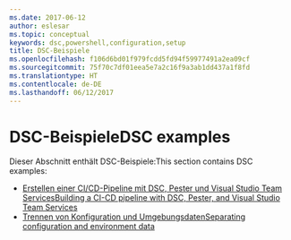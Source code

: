```yaml
---
ms.date: 2017-06-12
author: eslesar
ms.topic: conceptual
keywords: dsc,powershell,configuration,setup
title: DSC-Beispiele
ms.openlocfilehash: f106d6bd01f979fcdd5fd94f59977491a2ea09cf
ms.sourcegitcommit: 75f70c7df01eea5e7a2c16f9a3ab1dd437a1f8fd
ms.translationtype: HT
ms.contentlocale: de-DE
ms.lasthandoff: 06/12/2017
---
```

# <a name="dsc-examples"></a><span data-ttu-id="a2efd-103">DSC-Beispiele</span><span class="sxs-lookup"><span data-stu-id="a2efd-103">DSC examples</span></span>

<span data-ttu-id="a2efd-104">Dieser Abschnitt enthält DSC-Beispiele:</span><span class="sxs-lookup"><span data-stu-id="a2efd-104">This section contains DSC examples:</span></span>

- [<span data-ttu-id="a2efd-105">Erstellen einer CI/CD-Pipeline mit DSC, Pester und Visual Studio Team Services</span><span class="sxs-lookup"><span data-stu-id="a2efd-105">Building a CI-CD pipeline with DSC, Pester, and Visual Studio Team Services</span></span>](dscCiCd.md)
- [<span data-ttu-id="a2efd-106">Trennen von Konfiguration und Umgebungsdaten</span><span class="sxs-lookup"><span data-stu-id="a2efd-106">Separating configuration and environment data</span></span>](separatingEnvData.md)

